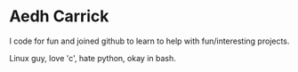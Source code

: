 Aedh Carrick
============
I code for fun and joined github to learn to help with fun/interesting projects.

Linux guy, love 'c', hate python, okay in bash.
